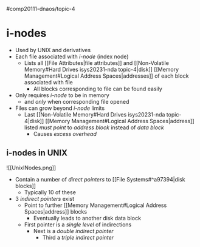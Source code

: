 #comp20111-dnaos/topic-4 
# i-nodes

- Used by UNIX and derivatives
- Each file associated with *i-node* (index node)
	- Lists all [[File Attributes|file attributes]] and [[Non-Volatile Memory#Hard Drives isys20231-nda topic-4|disk]] [[Memory Management#Logical Address Spaces|addresses]] of each block associated with file
		- All blocks corresponding to file can be found easily
- Only requires *i-node* to be in memory
	- and *only* when corresponding file opened
- Files can grow beyond *i-node* limits
	-  Last [[Non-Volatile Memory#Hard Drives isys20231-nda topic-4|disk]] [[Memory Management#Logical Address Spaces|address]] listed *must point* to *address block* instead of *data block*
		- Causes *excess overhead*

## i-nodes in UNIX

![[UnixINodes.png]]

- Contain a number of *direct pointers* to [[File Systems#^a97394|disk blocks]]
	- Typically 10 of these
- 3 *indirect pointers* exist
	- Point to further [[Memory Management#Logical Address Spaces|address]] blocks
		- Eventually leads to another disk data block
	- First pointer is a *single level* of indirections
		- Next is a *double indirect pointer*
			- Third a *triple indirect pointer*

